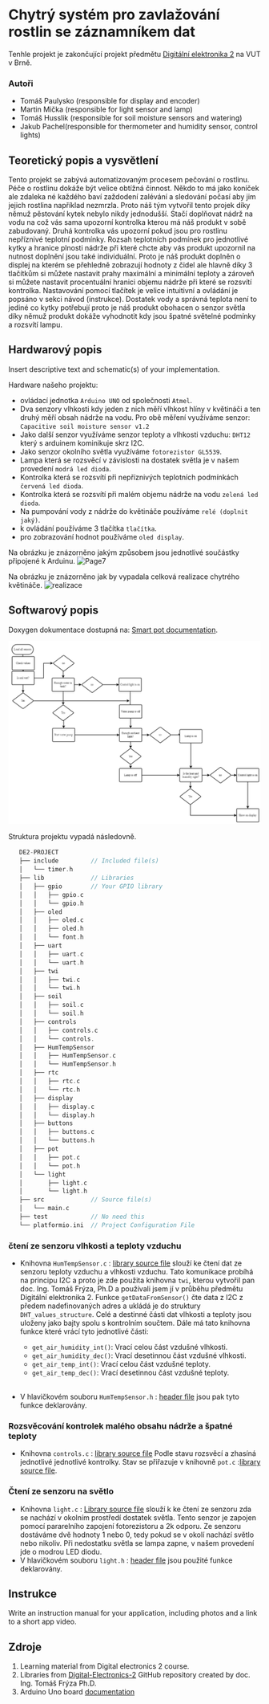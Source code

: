 

# Chytrý systém pro zavlažování rostlin se záznamníkem dat

Tenhle projekt je zakončující projekt předmětu [Digitální elektronika 2](https://github.com/tomas-fryza/digital-electronics-2/tree/master/labs/09-project) na VUT v Brně.

### Autoři

* Tomáš Paulysko (responsible for display and encoder)
* Martin Mička (responsible for light sensor and lamp)
* Tomáš Husslik (responsible for soil moisture sensors and watering)
* Jakub Pachel(responsible for thermometer and humidity sensor, control lights)

## Teoretický popis a vysvětlení

<!---
Nevím co přesně mělo být zde tak jsem se ten produkt pokusil trochu prodat
-->


Tento projekt se zabývá automatizovaným procesem pečování o rostlinu. Péče o rostlinu dokáže být velice obtížná činnost. Někdo to má jako koníček ale zdaleka né každého baví zaždodení zalévání a sledování počasí aby jim jejich rostlina například nezmrzla. Proto náš tým vytvořil tento projek díky němuž pěstování kytek nebylo nikdy jednodušší. Stačí doplňovat nádrž na vodu na což vás sama upozorní kontrolka kterou má náš produkt v sobě zabudovaný. Druhá kontrolka vás upozorní pokud jsou pro rostlinu nepříznivé teplotní podmínky. Rozsah teplotních podmínek pro jednotlivé kytky a hranice plnosti nádrže při které chcte aby vás produkt upozornil na nutnost doplnění jsou také individuální. Proto je náš produkt doplněn o displej na kterém se přehledně zobrazují hodnoty z čidel ale hlavně díky 3 tlačítkům si můžete nastavit prahy maximální a minimální teploty a zároveň si můžete nastavit procentuální hranici objemu nádrže při které se rozsvítí kontrolka. Nastavování pomocí tlačítek je velice intuitivní a ovládání je popsáno v sekci návod (instrukce). Dostatek vody a správná teplota není to jediné co kytky potřebují proto je náš produkt obohacen o senzor světla díky němuž produkt dokáže vyhodnotit kdy jsou špatné světelné podmínky a rozsvítí lampu.

<!---
![Page5_2](https://github.com/mrbutterfly105/digital-electrononics-2-project/assets/61315339/5ac3bc4b-e355-40ce-aa90-88d9c50943ea))
-->
## Hardwarový popis

Insert descriptive text and schematic(s) of your implementation.

<!---
TADY TOPSAT TYPY SOUČÁSTEK (PŘÍPADNĚ UPRAVIT)
-->
Hardware našeho projektu:
  - ovládací jednotka `Arduino UNO` od společnosti `Atmel`.
  - Dva senzory vlhkosti kdy jeden z nich měří vlhkost hlíny v květináči a ten druhý měří obsah nádrže na vodu. Pro obě měření využíváme senzor: `Capacitive soil moisture sensor v1.2` 
  - Jako další senzor využíváme senzor teploty a vlhkosti vzduchu: `DHT12` který s arduinem kominikuje skrz I2C.
  - Jako senzor okolního světla využíváme `fotorezistor GL5539`.
  - Lampa která se rozsvěcí v závislosti na dostatek světla je v našem provedení `modrá led dioda`.
  - Kontrolka která se rozsvítí při nepříznivých teplotních podmínkách `červená led dioda`.
  - Kontrolka která se rozsvítí při malém objemu nádrže na vodu `zelená led dioda`.
  - Na pumpování vody z nádrže do květináče používáme `relé (doplnit jaký)`.
  - k ovládání používáme 3 tlačítka `tlačítka`.
  - pro zobrazování hodnot používáme `oled display`.

<!---
![Page6](https://github.com/mrbutterfly105/digital-electrononics-2-project/assets/61315339/a3395297-1f91-45a3-b652-0e4c7b957d01)
-->
Na obrázku je znázorněno jakým způsobem jsou jednotlivé součástky připojené k Arduinu.
![Page7](https://github.com/mrbutterfly105/digital-electrononics-2-project/blob/main/de2-project/images/Zapojen%C3%AD.svg)


Na obrázku je znázorněno jak by vypadala celková realizace chytrého květináče.
![realizace](https://github.com/mrbutterfly105/digital-electrononics-2-project/assets/61315339/24e787b6-26b1-4c22-89d5-f894bc44e786)

## Softwarový popis

Doxygen dokumentace dostupná na: [Smart pot documentation](https://mrbutterfly105.github.io/digital-electrononics-2-project/).


![Page7](https://github.com/mrbutterfly105/digital-electrononics-2-project/blob/main/de2-project/images/Diagramf.png)


Struktura projektu vypadá následovně.

```c
   DE2-PROJECT          
   ├── include         // Included file(s)
   │   └── timer.h
   ├── lib             // Libraries
   │   ├── gpio        // Your GPIO library
   │   │   ├── gpio.c
   │   │   └── gpio.h
   │   ├── oled        
   │   │   ├── oled.c
   │   │   ├── oled.h
   │   │   └── font.h
   │   ├── uart       
   │   │   ├── uart.c
   │   │   └── uart.h
   │   ├── twi       
   │   │   ├── twi.c
   │   │   └── twi.h
   │   ├── soil       
   │   │   ├── soil.c
   │   │   └── soil.h
   │   ├── controls       
   │   │   ├── controls.c
   │   │   └── controls.
   │   ├── HumTempSensor       
   │   │   ├── HumTempSensor.c
   │   │   └── HumTempSensor.h
   │   ├── rtc       
   │   │   ├── rtc.c
   │   │   └── rtc.h
   │   ├── display       
   │   │   ├── display.c
   │   │   └── display.h
   │   ├── buttons       
   │   │   ├── buttons.c
   │   │   └── buttons.h
   │   ├── pot       
   │   │   ├── pot.c
   │   │   └── pot.h
   │   └── light       
   │       ├── light.c
   │       └── light.h
   ├── src             // Source file(s)
   │   └── main.c
   ├── test            // No need this
   └── platformio.ini  // Project Configuration File
   ```
<!---
Tohle jsem z toho vytáhl jelikož to již nepoužíváme
 │   ├── rtc        
 │   │   ├── rtc.c
 │   │   └── rtc.h
 -->
### čtení ze senzoru vlhkosti a teploty vzduchu
 * Knihovna `HumTempSensor.c` : [library source file](https://github.com/mrbutterfly105/digital-electrononics-2-project/blob/soil/de2-project/lib/HumTempSensor/HumTempSensor.c) slouží ke čtení dat ze senzoru teploty vzduchu a vlhkosti vzduchu.
 Tato komunikace probíhá na principu I2C a proto je zde použita knihovna `twi`, kterou vytvořil pan doc. Ing. Tomáš Frýza, Ph.D a používali jsem jí v průběhu předmětu Digitální elektronika 2. Funkce `getDataFromSensor()` čte data z I2C z předem nadefinovaných adres a ukládá je do struktury `DHT_values_structure`. Celé a destinné části dat vlhkosti a teploty jsou uloženy jako bajty spolu s kontrolním součtem.
 Dále má tato knihovna funkce které vrácí tyto jednotlivé části:

   - `get_air_humidity_int()`: Vrací celou část vzdušné vlhkosti.
   - `get_air_humidity_dec()`: Vrací desetinnou část vzdušné vlhkosti.
   - `get_air_temp_int()`: Vrací celou část vzdušné teploty.
   - `get_air_temp_dec()`: Vrací desetinnou část vzdušné teploty.
   <br>
* V hlavičkovém souboru  `HumTempSensor.h` : [header file](https://github.com/mrbutterfly105/digital-electrononics-2-project/blob/main/de2-project/lib/HumTempSensor/HumTempSensor.h) jsou pak tyto funkce deklarovány.

### Rozsvěcování kontrolek malého obsahu nádrže a špatné teploty
* Knihovna `controls.c` : [library source file](https://github.com/mrbutterfly105/digital-electrononics-2-project/blob/main/de2-project/lib/controls/controls.c) Podle stavu rozsvěcí a zhasíná jednotlivé jednotlivé kontrolky. Stav se přiřazuje v knihovně `pot.c` :[library source file](https://github.com/mrbutterfly105/digital-electrononics-2-project/blob/main/de2-project//lib/pot/pot.c).

### Čtení ze senzoru na světlo
 * Knihovna `light.c` : [Library source file](https://github.com/mrbutterfly105/digital-electrononics-2-project/blob/main/de2-project/lib/light/light.c) slouží k ke čtení ze senzoru zda se nachází v okolním prostředí dostatek světla. Tento senzor je zapojen pomocí pararelního zapojení fotorezistoru a 2k odporu. Ze senzoru dostáváme dvě hodnoty 1 nebo 0, tedy pokud se v okolí nachází světlo nebo nikoliv. Při nedostatku světla se lampa zapne, v našem provedení jde o modrou LED diodu.
 * V hlavičkovém souboru `light.h` : [header file](https://github.com/mrbutterfly105/digital-electrononics-2-project/blob/main/de2-project/lib/light/light.h) jsou použité funkce deklarovány. 
## Instrukce

Write an instruction manual for your application, including photos and a link to a short app video.

## Zdroje

1. Learning material from Digital electronics 2 course.
2. Libraries from [Digital-Electronics-2](https://github.com/tomas-fryza/digital-electronics-2) GitHub repository created by doc. Ing. Tomáš Frýza Ph.D.
3. Arduino Uno board [documentation](https://docs.arduino.cc/hardware/uno-rev3)
